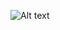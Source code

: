 ![Alt text](https://docs.microsoft.com/en-us/azure/bastion/media/bastion-overview/architecture.png "Optional title")

